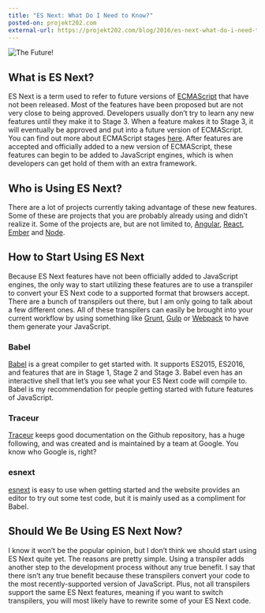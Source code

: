 ```yaml
---
title: "ES Next: What Do I Need to Know?"
posted-on: projekt202.com
external-url: https://projekt202.com/blog/2016/es-next-what-do-i-need-to-know/
---
```


![The Future!](/images/back-to-the-future-hoverboard.gif)

## What is ES Next?

ES Next is a term used to refer to future versions of [ECMAScript](https://en.wikipedia.org/wiki/ECMAScript) that have not been released. Most of the features have been proposed but are not very close to being approved. Developers usually don’t try to learn any new features until they make it to Stage 3\. When a feature makes it to Stage 3, it will eventually be approved and put into a future version of ECMAScript. You can find out more about ECMAScript stages [here](https://github.com/tc39/ecma262). After features are accepted and officially added to a new version of ECMAScript, these features can begin to be added to JavaScript engines, which is when developers can get hold of them with an extra framework.

## Who is Using ES Next?

There are a lot of projects currently taking advantage of these new features. Some of these are projects that you are probably already using and didn’t realize it. Some of the projects are, but are not limited to, [Angular](https://angular.io/), [React](https://facebook.github.io/react/), [Ember](http://emberjs.com/) and [Node](https://nodejs.org/).

## How to Start Using ES Next

Because ES Next features have not been officially added to JavaScript engines, the only way to start utilizing these features are to use a transpiler to convert your ES Next code to a supported format that browsers accept. There are a bunch of transpilers out there, but I am only going to talk about a few different ones. All of these transpilers can easily be brought into your current workflow by using something like [Grunt](http://gruntjs.com/), [Gulp](http://gulpjs.com/) or [Webpack](https://webpack.github.io/) to have them generate your JavaScript.

### Babel

[Babel](https://babeljs.io/) is a great compiler to get started with. It supports ES2015, ES2016, and features that are in Stage 1, Stage 2 and Stage 3\. Babel even has an interactive shell that let’s you see what your ES Next code will compile to. Babel is my recommendation for people getting started with future features of JavaScript.

### Traceur

[Traceur](https://github.com/google/traceur-compiler) keeps good documentation on the Github repository, has a huge following, and was created and is maintained by a team at Google. You know who Google is, right?

### esnext

[esnext](https://esnext.github.io/esnext/) is easy to use when getting started and the website provides an editor to try out some test code, but it is mainly used as a compliment for Babel.

## Should We Be Using ES Next Now?

I know it won’t be the popular opinion, but I don’t think we should start using ES Next quite yet. The reasons are pretty simple. Using a transpiler adds another step to the development process without any true benefit. I say that there isn’t any true benefit because these transpilers convert your code to the most recently-supported version of JavaScript. Plus, not all transpilers support the same ES Next features, meaning if you want to switch transpilers, you will most likely have to rewrite some of your ES Next code.